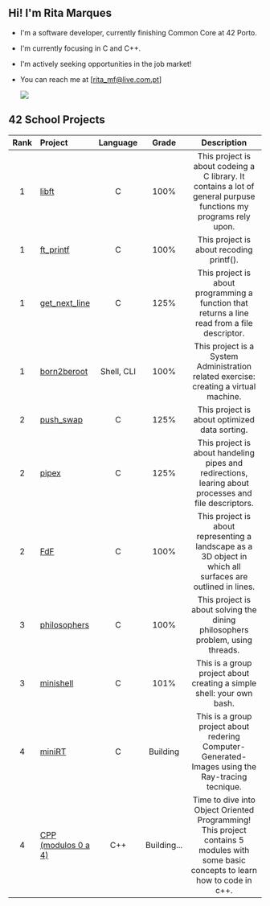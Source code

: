 ## Hi! I'm Rita Marques
- I'm a software developer, currently finishing Common Core at 42 Porto.
- I'm currently focusing in C and C++.
- I'm actively seeking opportunities in the job market!
- You can reach me at [rita_mf@live.com.pt]


  <a href="https://www.linkedin.com/in/mario18/" target="_blank"><img src="https://img.shields.io/badge/-LinkedIn-%230077B5?style=for-the-badge&logo=linkedin&logoColor=white" target="_blank"></a>

## 42 School Projects

| Rank | Project | Language | Grade | Description |
| :---: | :--- | :---: | :---: | :---: |
| 1 | [libft](https://github.com/rimarque/Lv00_Libft_42) | C | 100% | This project is about codeing a C library. It contains a lot of general purpuse functions my programs rely upon. |
| 1 | [ft_printf](https://github.com/rimarque/printf) | C | 100% | This project is about recoding printf(). |
| 1 | [get_next_line](https://github.com/rimarque/get_next_line) | C | 125% | This project is about programming a function that returns a line read from a file descriptor. |
| 1 | [born2beroot]() | Shell, CLI | 100% | This project is a System Administration related exercise: creating a virtual machine. |
| 2 | [push_swap](https://github.com/rimarque/push_swap) | C | 125% | This project is about optimized data sorting. |
| 2 | [pipex](https://github.com/rimarque/pipex) | C | 125% | This project is about handeling pipes and redirections, learing about processes and file descriptors. |
| 2 | [FdF](https://github.com/rimarque/FDF) | C | 100% | This project is about representing a landscape as a 3D object in which all surfaces are outlined in lines. |
| 3 | [philosophers](https://github.com/rimarque/Philosophers) | C | 100% | This project is about solving the dining philosophers problem, using threads. |
| 3 | [minishell](https://github.com/rimarque/Minishell) | C | 101% | This is a group project about creating a simple shell: your own bash. |
| 4 | [miniRT](https://github.com/rimarque/minirt) | C | Building | This is a group project about redering Computer-Generated-Images using the Ray-tracing tecnique. |
| 4 | [CPP (modulos 0 a 4)]() | C++ | Building... | Time to dive into Object Oriented Programming! This project contains 5 modules with some basic concepts to learn how to code in c++. |
